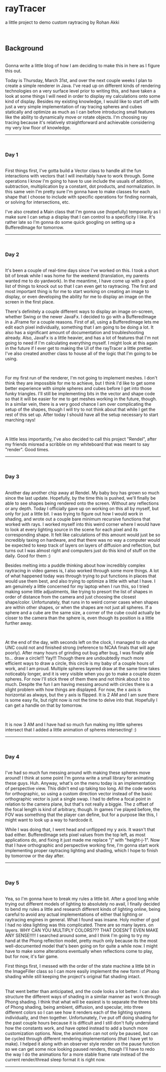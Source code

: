 # rayTracer

a little project to demo custom raytracing by Rohan Akki
<br>
<br>
<br>


## Background
<br>
Gonna write a little blog of how I am deciding to make this in here as I figure this out.

<br>

Today is Thursday, March 31st, and over the next couple weeks I plan to create a simple renderer in Java. I've read up on different kinds of rendering technologies on a very surface level prior to writing this, and have taken a look at some things I will need in order to display my calculations onto some kind of display. Besides my existing knowledge, I would like to start off with just a very simple implementation of ray tracing spheres and cubes statically and optimize as much as I can before introducing small features like the ability to dynamically move or rotate objects. I'm choosing ray tracing because it's relatively straightforward and achievable considering my very low floor of knowledge.


---
<br>

### Day 1
<br>
First things first, I've gotta build a Vector class to handle all the fun interactions with vectors that I will inevitably have to work through. Some operations I know I'm going to have to use include the usuals of addition, subtraction, multiplication by a constant, dot products, and normalization. In this same vein I'm pretty sure I'm gonna have to make classes for each shape that I choose to include with specific operations for finding normals, or solving for intersections, etc.

<br>

I've also created a Main class that I'm gonna use (hopefully) temporarily as I make sure I can setup a display that I can control to a specificity I like. It's rather late so I'm gonna do some quick googling on setting up a BufferedImage for tomorrow. 

---
<br>

### Day 2
<br>
It's been a couple of real-time days since I've worked on this. I took a short bit of break while I was home for the weekend (translation, my parents wanted me to do yardwork). In the meantime, I have come up with a good list of things to knock out so that I can even get to raytracing. The first and most important thing is for me to start working on creating an image to display, or even developing the ability for me to display an image on the screen in the first place. 

<br>

There's definitely a couple different ways to display an image on-screen, whether Swing or the newer JavaFx. I decided to go with a BufferedImage in a JFrame for a couple reasons. First of all, using a BufferedImage lets me edit each pixel individually, something that I am going to be doing a lot. It also has a significant amount of documentation and troubleshooting already. Also, JavaFx is a little heavier, and has a lot of features that I'm not going to need if I'm calculating everything myself. I might look at this again in the future if I ever get to making the UI of the rayTracer a little prettier. I've also created another class to house all of the logic that I'm going to be using.

<br>

For my first run of the renderer, I'm not going to implement meshes. I don't think they are impossible for me to achieve, but I think I'd like to get some better experience with simple spheres and cubes before I get into those funky triangles. I'll still be implementing bits in the vector and shape code so that it will be easier for me to get meshes working in the future, though. In a similar vein, there is a very good chance I am over complicating the setup of the shapes, though I will try to not think about that while I get the rest of this set up. After today I should have all the setup necessary to start marching rays!

<br>

A little less importantly, I've also decided to call this project "Rendel", after my friends misread a scribble on my whiteboard that was meant to say "render". Good times.

---
<br>

### Day 3
<br>
Another day another chip away at Rendel. My baby boy has grown so much since the last update. Hopefully, by the time this is pushed, we'll finally be able to see shapes being rendered onto the screen. Without any reflections or any depth. Today I officially gave up on working on this all by myself, but only for just a little bit. I was trying to figure out how I would work in shading, and wrote out a couple bare minimum recursive functions that worked with rays. I worked myself into this weird corner where I would have to look at every lighting source in the scene for each pixel and its corresponding shape. It felt like calculations of this amount would just be so incredibly taxing on hardware, and that there was no way a computer would be expected to keep track of layers on layers of diffusion and reflection, but turns out I was almost right and computers just do this kind of stuff on the daily. Good for them :)

<br>

Besides melting into a puddle thinking about how incredibly complex raytracing in video games is, I also worked through some more things. A lot of what happened today was through trying to put functions in places that would use them best, and also trying to optimize a little with what I have. I am genuinely a little concerned for my laptop when I run this, so I tried making some little adjustments, like trying to presort the list of shapes in order of distance from the camera and just choosing the closest shape/color. Unfortunately, that runs in to weird corner cases when shapes are within other shapes, or when the shapes are not just all spheres. If a sphere and a cube are the same size, a corner of the cube could actually be closer to the camera than the sphere is, even though its position is a little further away. 

<br>

At the end of the day, with seconds left on the clock, I managed to do what UNC could not and finished strong (reference to NCAA finals that will age poorly). After many hours of grinding out bug after bug, I was finally able to... draw a circle!!! Yay!!! Though there are undoubtedly much more efficient ways to draw a circle, this circle is my baby of a couple hours of work, and I am proud. Multiple spheres layered draw at the same time takes noticeably longer, and it is very visible when you go to make a couple dozen spheres. For now I'll stick three of them there and not think about it too much. Despite the fun I am having messing around with circles there is a slight problem with how things are displayed. For now, the x axis is horizontal as always, but the y axis is flipped. It is 2 AM and I am sure there is some easy fix, but right now is not the time to delve into that. Hopefully I can get a handle on that by tomorrow.

<br>

It is now 3 AM and I have had so much fun making my little spheres intersect that I added a little animation of spheres intersecting! :)

---
<br>

### Day 4
<br>
I've had so much fun messing around with making these spheres move around! I think at some point I'm gonna write a small library for animating these guys. Huh. Anyway, what's on the menu today is an implementation of perspective view. This didn't end up taking too long. All the code works for orthographic, so using a custom direction vector instead of the basic orthographic vector is just a single swap. I had to define a focal point in relation to the camera plane, but that's not really a biggie. The z offset of the focal length is kind of arbitrary, though. In games I've played before, the FOV was something that the player can define, but for a purpose like this, I might want to look up a way to hardcode it.

<br>

While I was doing that, I went head and unflipped my y axis. It wasn't that bad either. BufferedImage sets pixel values from the top left, as most applications do, and fixing it just made me replace "j" with "height-j-1". Now that I have orthographic and perspective working fine, I'm gonna start work implementing proper raytracing lighting and shading, which I hope to finish by tomorrow or the day after. 

---
<br>

### Day 5
<br>
Yea, so I'm gonna have to break my rules a little bit. After a good long while trying out different models of lighting to absolutely no avail, I finally decided to bend my rules a little and research different kinds of lighting online, being careful to avoid any actual implementations of either that lighting or raytracing engines in general. What I found was insane. Holy mother of god I had no idea lighting was this complicated. There are so many layers. on layers. WHY CAN YOU MULTIPLY COLORS??? THAT DOESN'T EVEN MAKE ANY SENSE!!!!! I searched around some, and I think I'm going to try my hand at the Phong reflection model, pretty much only because its the most well-documented model that's been going on for quite a while now. I might have to make some alterations eventually when reflections come to play, but for now, it's fair game.

<br>

First things first, I messed with the order of the state machine a little bit in the ImageFiller class so I can more easily implement the new form of Phong shading while still keeping the project's original flat shading intact.

<br>
That went better than anticipated, and the code looks a lot better. I can also structure the different ways of shading in a similar manner as I work through Phong shading. I think that what will be easiest is to separate the three bits of Phong shading, being ambient, diffusion, and specular, into three different colors so I can see how it renders each of the lighting systems individually, and then together. Unfortunately, I've put off doing shading for the past couple hours because it is difficult and I still don't fully understand how the constants work, and have opted instead to add a bunch more customization options. Now, the animation can not only be paused, but can be cycled through different rendering implementations (that I have yet to make). I helped it along with an observer style render on the pause function so we can get some nice looking paused renders, though I'll have to redo the way I do the animations for a more stable frame rate instead of the current render/thread sleep format it is right now.

---